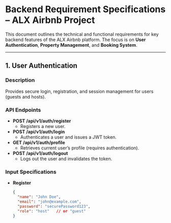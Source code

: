 # Backend Requirement Specifications – ALX Airbnb Project

This document outlines the technical and functional requirements for key backend features of the ALX Airbnb platform. The focus is on **User Authentication**, **Property Management**, and **Booking System**.

---

## 1. User Authentication

### Description
Provides secure login, registration, and session management for users (guests and hosts).

### API Endpoints
- **POST /api/v1/auth/register**
  - Registers a new user.
- **POST /api/v1/auth/login**
  - Authenticates a user and issues a JWT token.
- **GET /api/v1/auth/profile**
  - Retrieves current user’s profile (requires authentication).
- **POST /api/v1/auth/logout**
  - Logs out the user and invalidates the token.

### Input Specifications
- **Register**
  ```json
  {
    "name": "John Doe",
    "email": "john@example.com",
    "password": "securePassword123",
    "role": "host"   // or "guest"
  }
